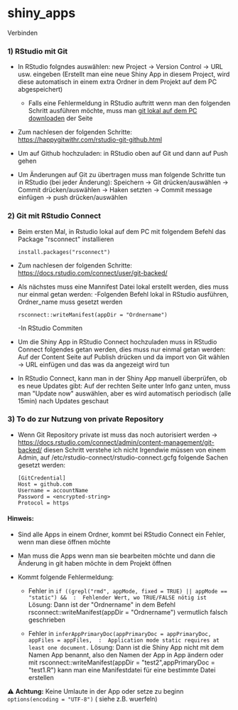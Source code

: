 # shiny_apps



Verbinden

### 1) RStudio mit Git

- In RStudio folgndes auswählen: new Project -> Version Control -> URL usw. eingeben
  	(Erstellt man eine neue Shiny App in diesem Project, wird diese automatisch in einem extra Ordner in dem Projekt auf dem PC abgespeichert)
	- Falls eine Fehlermeldung in RStudio auftritt wenn man den folgenden Schritt ausführen möchte, muss man [git lokal auf dem PC downloaden](https://git-scm.com/downloads) der Seite 

- Zum nachlesen der folgenden Schritte: https://happygitwithr.com/rstudio-git-github.html  

- Um auf Github hochzuladen: in RStudio oben auf Git und dann auf Push gehen

- Um Änderungen auf Git zu übertragen muss man folgende Schritte tun in RStudio (bei jeder Änderung): 
  	Speichern -> Git drücken/auswählen -> Commit drücken/auswählen -> Haken setzten -> Commit message einfügen -> push drücken/auswählen 


### 2) Git mit RStudio Connect
 
- Beim ersten Mal, in Rstudio lokal auf dem PC mit folgendem Befehl das Package "rsconnect" installieren
	```console
	install.packages("rsconnect") 
	```

- Zum nachlesen der folgenden Schritte: https://docs.rstudio.com/connect/user/git-backed/ 

- Als nächstes muss eine Mannifest Datei lokal erstellt werden, dies muss nur einmal getan werden:
   -Folgenden Befehl lokal in RStudio ausführen, Ordner_name muss gesetzt werden
   	```console
	rsconnect::writeManifest(appDir = "Ordnername")
	```
   -In RStudio Commiten

- Um die Shiny App in RStudio Connect hochzuladen muss in RStudio Connect folgendes getan werden, dies muss nur einmal getan werden:
	 Auf der Content Seite auf Publish drücken und da import von Git wählen -> URL einfügen und das was da angezeigt wird tun

- In RStudio Connect, kann man in der Shiny App manuell überprüfen, ob es neue Updates gibt:
	Auf der rechten Seite unter Info ganz unten, muss man "Update now" auswählen, aber es wird automatisch periodisch (alle 15min) nach Updates geschaut


### 3) To do zur Nutzung von private Repository
-  Wenn Git Repository private ist muss das noch autorisiert werden
	-> https://docs.rstudio.com/connect/admin/content-management/git-backed/
   		diesen Schritt verstehe ich nicht
		Irgendwie müssen von einem Admin, auf /etc/rstudio-connect/rstudio-connect.gcfg folgende Sachen gesetzt werden:

	```console
	[GitCredential]
	Host = github.com
	Username = accountName
	Password = <encrypted-string>
	Protocol = https
	```
		

#### Hinweis:
- Sind alle Apps in einem Ordner, kommt bei RStudio Connect ein Fehler, wenn man diese öffnen möchte

- Man muss die Apps wenn man sie bearbeiten möchte und dann die Änderung in git haben möchte in dem Projekt öffnen

- Kommt folgende Fehlermeldung:
	
	- Fehler in `if ((grepl("rmd", appMode, fixed = TRUE) || appMode == "static") &&  : 
  		Fehlender Wert, wo TRUE/FALSE nötig ist` Lösung: Dann ist der "Ordnername" in dem Befehl 
		rsconnect::writeManifest(appDir = "Ordnername") vermutlich falsch geschrieben


	- Fehler in `inferAppPrimaryDoc(appPrimaryDoc = appPrimaryDoc, appFiles = appFiles,  : 
  		Application mode static requires at least one document.`
 	Lösung: Dann ist die Shiny App nicht mit dem Namen App benannt, also den Namen der App in App ändern oder mit rsconnect::writeManifest(appDir = "test2",appPrimaryDoc = "test1.R") kann man eine Manifestdatei für eine bestimmte Datei erstellen

:warning: **Achtung:** 
Keine Umlaute in der App oder setze zu beginn ` options(encoding = "UTF-8") ` ( siehe z.B. wuerfeln)


